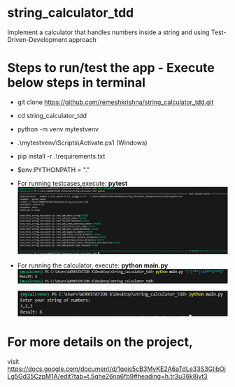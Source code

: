 # string_calculator_tdd
Implement a calculator that handles numbers inside a string and using Test-Driven-Development approach

# Steps to run/test the app - Execute below steps in terminal
- git clone https://github.com/remeshkrishna/string_calculator_tdd.git
- cd string_calculator_tdd
- python -m venv mytestvenv
- .\mytestvenv\Scripts\Activate.ps1 (Windows)
- pip install -r .\requirements.txt
- $env:PYTHONPATH = "."
- For running testcases,execute: **pytest**
  ![alt text](image.png)

- For running the calculator, execute: **python main.py** 
  ![alt text](screenshots/image.png)

  ![alt text](screenshots/image-1.png)

# For more details on the project, 
visit https://docs.google.com/document/d/1qeis5cB3MyKE2A6aTdLe33S3GIibOjLg5Gd35CzpM1A/edit?tab=t.5qhe26na6fb9#heading=h.tr3u36k8jvt3


